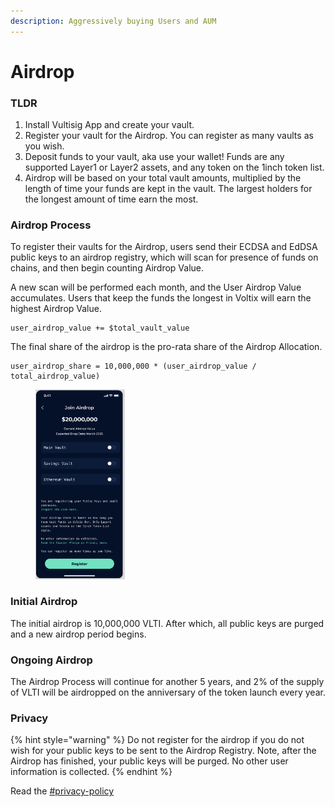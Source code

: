 ```yaml
---
description: Aggressively buying Users and AUM
---
```


# Airdrop

### TLDR

1. Install Vultisig App and create your vault.
2. Register your vault for the Airdrop. You can register as many vaults as you wish.
3. Deposit funds to your vault, aka use your wallet! Funds are any supported Layer1 or Layer2 assets, and any token on the 1inch token list.
4. Airdrop will be based on your total vault amounts, multiplied by the length of time your funds are kept in the vault. The largest holders for the longest amount of time earn the most.

### Airdrop Process

To register their vaults for the Airdrop, users send their ECDSA and EdDSA public keys to an airdrop registry, which will scan for presence of funds on chains, and then begin counting Airdrop Value.

A new scan will be performed each month, and the User Airdrop Value accumulates. Users that keep the funds the longest in Voltix will earn the highest Airdrop Value.

```
user_airdrop_value += $total_vault_value
```

The final share of the airdrop is the pro-rata share of the Airdrop Allocation.

```
user_airdrop_share = 10,000,000 * (user_airdrop_value / total_airdrop_value)
```

<figure><img src="../.gitbook/assets/image (1).png" alt="" width="143"><figcaption></figcaption></figure>

### Initial Airdrop

The initial airdrop is 10,000,000 VLTI. After which, all public keys are purged and a new airdrop period begins.

### Ongoing Airdrop

The Airdrop Process will continue for another 5 years, and 2% of the supply of VLTI will be airdropped on the anniversary of the token launch every year.

### Privacy

{% hint style="warning" %}
Do not register for the airdrop if you do not wish for your public keys to be sent to the Airdrop Registry. Note, after the Airdrop has finished, your public keys will be purged. No other user information is collected.
{% endhint %}

Read the [#privacy-policy](../other/privacy.md#privacy-policy "mention")
